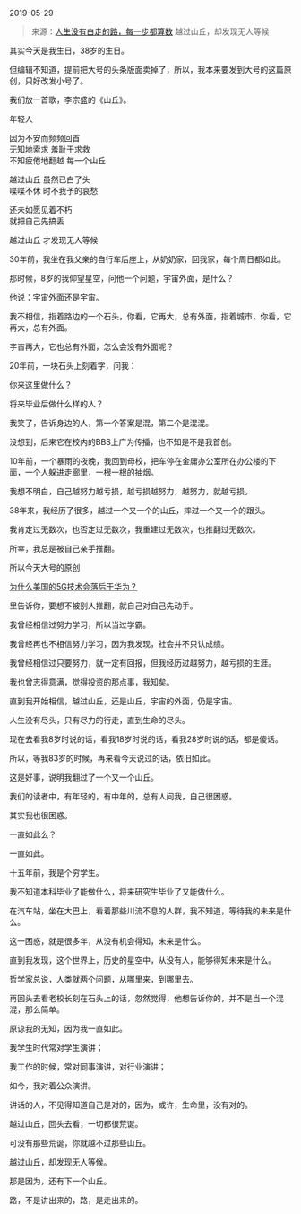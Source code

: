 2019-05-29

> 来源：[人生没有白走的路，每一步都算数](http://mp.weixin.qq.com/s?__biz=MzU3NDc5Nzc0NQ==&mid=2247484704&idx=1&sn=e00d0d1007e468d93c4d6332b9123e23&chksm=fd2da7feca5a2ee81f3f849ac36f5992c54f9d693a6c5fcff1dd8afa2aaff79ae88a87ead182&scene=27#wechat_redirect)
> 越过山丘，却发现无人等候

其实今天是我生日，38岁的生日。

  

但编辑不知道，提前把大号的头条版面卖掉了，所以，我本来要发到大号的这篇原创，只好改发小号了。

  

我们放一首歌，李宗盛的《山丘》。

年轻人

  

因为不安而频频回首  
无知地索求 羞耻于求救  
不知疲倦地翻越 每一个山丘  
  
越过山丘 虽然已白了头  
喋喋不休 时不我予的哀愁  
  
还未如愿见着不朽  
就把自己先搞丢  
  
越过山丘 才发现无人等候

  

30年前，我坐在我父亲的自行车后座上，从奶奶家，回我家，每个周日都如此。  

  

那时候，8岁的我仰望星空，问他一个问题，宇宙外面，是什么？

  

他说：宇宙外面还是宇宙。

  

我不相信，指着路边的一个石头，你看，它再大，总有外面，指着城市，你看，它再大，总有外面。

  

宇宙再大，它也总有外面，怎么会没有外面呢？

  

20年前，一块石头上刻着字，问我：

  

你来这里做什么？

将来毕业后做什么样的人？

  

我笑了，告诉身边的人，第一个答案是混，第二个是混混。

  

没想到，后来它在校内的BBS上广为传播，也不知是不是我首创。

  

10年前，一个暴雨的夜晚，我回到母校，把车停在金庸办公室所在办公楼的下面，一个人躲进走廊里，一根一根的抽烟。

  

我想不明白，自己越努力越亏损，越亏损越努力，越努力，就越亏损。

  

38年来，我经历了很多，越过一个又一个的山丘，摔过一个又一个的跟头。

  

我肯定过无数次，也否定过无数次，我重建过无数次，也推翻过无数次。

  

所幸，我总是被自己亲手推翻。

  

所以今天大号的原创

[为什么美国的5G技术会落后于华为？](https://mp.weixin.qq.com/s?__biz=MzU0MjYwNDU2Mw==&mid=2247486487&idx=2&sn=df4b0d53d673b4e64416b44db3e0edf3&chksm=fb19606bcc6ee97d1a19171e65dfe09608bf35cb0880a2c1fd2f79cbc56bb0bc849546220094&token=446836830&lang=zh_CN&scene=21#wechat_redirect)  

里告诉你，要想不被别人推翻，就自己对自己先动手。

  

我曾经相信过努力学习，所以当过学霸。

  

我曾经再也不相信努力学习，因为我发现，社会并不只认成绩。

  

我曾经相信过只要努力，就一定有回报，但我经历过越努力，越亏损的生涯。  

  

我也曾志得意满，觉得投资的那点事，我知矣。

  

直到我开始相信，越过山丘，还是山丘，宇宙的外面，仍是宇宙。

  

人生没有尽头，只有尽力的行走，直到生命的尽头。

  

现在去看我8岁时说的话，看我18岁时说的话，看我28岁时说的话，都是傻话。

  

所以，等我83岁的时候，再来看今天说过的话，依旧如此。

  

这是好事，说明我翻过了一个又一个山丘。

  

我们的读者中，有年轻的，有中年的，总有人问我，自己很困惑。  

  

其实我也很困惑。

  

一直如此么？

  

一直如此。

  

十五年前，我是个穷学生。

  

我不知道本科毕业了能做什么，将来研究生毕业了又能做什么。

  

在汽车站，坐在大巴上，看着那些川流不息的人群，我不知道，等待我的未来是什么。

  

这一困惑，就是很多年，从没有机会得知，未来是什么。

  

直到我发现，这个世界上，历史的星空中，从没有人，能够得知未来是什么。

  

哲学家总说，人类就两个问题，从哪里来，到哪里去。

  

再回头去看老校长刻在石头上的话，忽然觉得，他想告诉你的，并不是当一个混混，那么简单。

  

原谅我的无知，因为我一直如此。

  

我学生时代常对学生演讲；

我工作的时候，常对同事演讲，对行业演讲；

如今，我对着公众演讲。

  

讲话的人，不见得知道自己是对的，因为，或许，生命里，没有对的。

  

越过山丘，回头去看，一切都很荒诞。

  

可没有那些荒诞，你就越不过那些山丘。

  

越过山丘，却发现无人等候。

  

那是因为，还有下一个山丘。

  

路，不是讲出来的，路，是走出来的。

